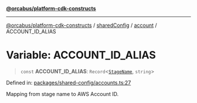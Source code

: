 [**@orcabus/platform-cdk-constructs**](../../../../../../README.md)

***

[@orcabus/platform-cdk-constructs](../../../../../../README.md) / [sharedConfig](../../../README.md) / [account](../README.md) / ACCOUNT\_ID\_ALIAS

# Variable: ACCOUNT\_ID\_ALIAS

> `const` **ACCOUNT\_ID\_ALIAS**: `Record`\<[`StageName`](../type-aliases/StageName.md), `string`\>

Defined in: [packages/shared-config/accounts.ts:27](https://github.com/OrcaBus/platform-cdk-constructs/blob/main/packages/shared-config/accounts.ts#L27)

Mapping from stage name to AWS Account ID.
